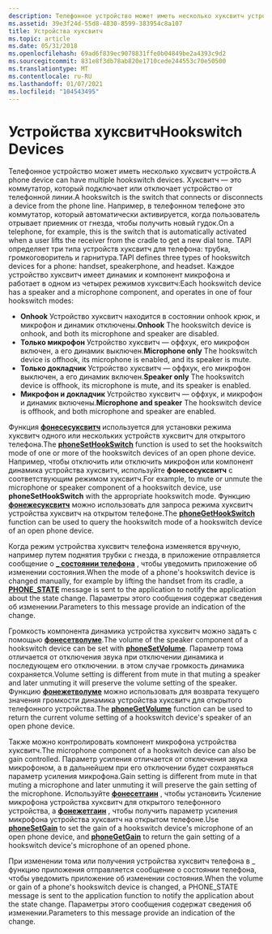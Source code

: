 ```yaml
---
description: Телефонное устройство может иметь несколько хуксвитч устройств.
ms.assetid: 39e3f24d-55d8-4830-8599-383954c8a107
title: Устройства хуксвитч
ms.topic: article
ms.date: 05/31/2018
ms.openlocfilehash: 69ad6f839ec9078831ffe0b04849be2a4393c9d2
ms.sourcegitcommit: 831e8f3db78ab820e1710cede244553c70e50500
ms.translationtype: MT
ms.contentlocale: ru-RU
ms.lasthandoff: 01/07/2021
ms.locfileid: "104543495"
---
```

# <a name="hookswitch-devices"></a><span data-ttu-id="71ac7-103">Устройства хуксвитч</span><span class="sxs-lookup"><span data-stu-id="71ac7-103">Hookswitch Devices</span></span>

<span data-ttu-id="71ac7-104">Телефонное устройство может иметь несколько хуксвитч устройств.</span><span class="sxs-lookup"><span data-stu-id="71ac7-104">A phone device can have multiple hookswitch devices.</span></span> <span data-ttu-id="71ac7-105">Хуксвитч — это коммутатор, который подключает или отключает устройство от телефонной линии.</span><span class="sxs-lookup"><span data-stu-id="71ac7-105">A hookswitch is the switch that connects or disconnects a device from the phone line.</span></span> <span data-ttu-id="71ac7-106">Например, в телефонном телефоне это коммутатор, который автоматически активируется, когда пользователь отрывает приемник от гнезда, чтобы получить новый гудок.</span><span class="sxs-lookup"><span data-stu-id="71ac7-106">On a telephone, for example, this is the switch that is automatically activated when a user lifts the receiver from the cradle to get a new dial tone.</span></span> <span data-ttu-id="71ac7-107">TAPI определяет три типа устройств хуксвитч для телефона: трубка, громкоговоритель и гарнитура.</span><span class="sxs-lookup"><span data-stu-id="71ac7-107">TAPI defines three types of hookswitch devices for a phone: handset, speakerphone, and headset.</span></span> <span data-ttu-id="71ac7-108">Каждое устройство хуксвитч имеет динамик и компонент микрофона и работает в одном из четырех режимов хуксвитч:</span><span class="sxs-lookup"><span data-stu-id="71ac7-108">Each hookswitch device has a speaker and a microphone component, and operates in one of four hookswitch modes:</span></span>

-   <span data-ttu-id="71ac7-109">**Onhook** Устройство хуксвитч находится в состоянии onhook крюк, и микрофон и динамик отключены.</span><span class="sxs-lookup"><span data-stu-id="71ac7-109">**Onhook** The hookswitch device is onhook, and both its microphone and speaker are disabled.</span></span>
-   <span data-ttu-id="71ac7-110">**Только микрофон** Устройство хуксвитч — оффхук, его микрофон включен, а его динамик выключен.</span><span class="sxs-lookup"><span data-stu-id="71ac7-110">**Microphone only** The hookswitch device is offhook, its microphone is enabled, and its speaker is mute.</span></span>
-   <span data-ttu-id="71ac7-111">**Только докладчик** Устройство хуксвитч — оффхук, его микрофон выключен, а его динамик включен.</span><span class="sxs-lookup"><span data-stu-id="71ac7-111">**Speaker only** The hookswitch device is offhook, its microphone is mute, and its speaker is enabled.</span></span>
-   <span data-ttu-id="71ac7-112">**Микрофон и докладчик** Устройство хуксвитч — оффхук, и микрофон и динамик включены.</span><span class="sxs-lookup"><span data-stu-id="71ac7-112">**Microphone and speaker** The hookswitch device is offhook, and both microphone and speaker are enabled.</span></span>

<span data-ttu-id="71ac7-113">Функция [**фонесесуксвитч**](/windows/desktop/api/Tapi/nf-tapi-phonesethookswitch) используется для установки режима хуксвитч одного или нескольких устройств хуксвитч для открытого телефона.</span><span class="sxs-lookup"><span data-stu-id="71ac7-113">The [**phoneSetHookSwitch**](/windows/desktop/api/Tapi/nf-tapi-phonesethookswitch) function is used to set the hookswitch mode of one or more of the hookswitch devices of an open phone device.</span></span> <span data-ttu-id="71ac7-114">Например, чтобы отключить или отключить микрофон или компонент динамика устройства хуксвитч, используйте **фонесесуксвитч** с соответствующим режимом хуксвитч.</span><span class="sxs-lookup"><span data-stu-id="71ac7-114">For example, to mute or unmute the microphone or speaker component of a hookswitch device, use **phoneSetHookSwitch** with the appropriate hookswitch mode.</span></span> <span data-ttu-id="71ac7-115">Функцию [**фонежесуксвитч**](/windows/desktop/api/Tapi/nf-tapi-phonegethookswitch) можно использовать для запроса режима хуксвитч устройства хуксвитч на открытом телефоне.</span><span class="sxs-lookup"><span data-stu-id="71ac7-115">The [**phoneGetHookSwitch**](/windows/desktop/api/Tapi/nf-tapi-phonegethookswitch) function can be used to query the hookswitch mode of a hookswitch device of an open phone device.</span></span>

<span data-ttu-id="71ac7-116">Когда режим устройства хуксвитч телефона изменяется вручную, например путем поднятия трубки с гнезда, в приложение отправляется сообщение о [**\_ состоянии телефона**](phone-state.md) , чтобы уведомить приложение об изменении состояния.</span><span class="sxs-lookup"><span data-stu-id="71ac7-116">When the mode of a phone's hookswitch device is changed manually, for example by lifting the handset from its cradle, a [**PHONE\_STATE**](phone-state.md) message is sent to the application to notify the application about the state change.</span></span> <span data-ttu-id="71ac7-117">Параметры этого сообщения содержат сведения об изменении.</span><span class="sxs-lookup"><span data-stu-id="71ac7-117">Parameters to this message provide an indication of the change.</span></span>

<span data-ttu-id="71ac7-118">Громкость компонента динамика устройства хуксвитч можно задать с помощью [**фонесетволуме**](/windows/desktop/api/Tapi/nf-tapi-phonesetvolume).</span><span class="sxs-lookup"><span data-stu-id="71ac7-118">The volume of the speaker component of a hookswitch device can be set with [**phoneSetVolume**](/windows/desktop/api/Tapi/nf-tapi-phonesetvolume).</span></span> <span data-ttu-id="71ac7-119">Параметр тома отличается от отключения звука при отключении динамика и последующем его отключении. в этом случае громкость динамика сохраняется.</span><span class="sxs-lookup"><span data-stu-id="71ac7-119">Volume setting is different from mute in that muting a speaker and later unmuting it will preserve the volume setting of the speaker.</span></span> <span data-ttu-id="71ac7-120">Функцию [**фонежетволуме**](/windows/desktop/api/Tapi/nf-tapi-phonegetvolume) можно использовать для возврата текущего значения громкости динамика устройства хуксвитч для открытого телефонного устройства.</span><span class="sxs-lookup"><span data-stu-id="71ac7-120">The [**phoneGetVolume**](/windows/desktop/api/Tapi/nf-tapi-phonegetvolume) function can be used to return the current volume setting of a hookswitch device's speaker of an open phone device.</span></span>

<span data-ttu-id="71ac7-121">Также можно контролировать компонент микрофона устройства хуксвитч.</span><span class="sxs-lookup"><span data-stu-id="71ac7-121">The microphone component of a hookswitch device can also be gain controlled.</span></span> <span data-ttu-id="71ac7-122">Параметр усиления отличается от отключения звука микрофоном, а в дальнейшем при его отключении будет сохраняться параметр усиления микрофона.</span><span class="sxs-lookup"><span data-stu-id="71ac7-122">Gain setting is different from mute in that muting a microphone and later unmuting it will preserve the gain setting of the microphone.</span></span> <span data-ttu-id="71ac7-123">Используйте [**фонесетгаин**](/windows/desktop/api/Tapi/nf-tapi-phonesetgain) , чтобы установить Усиление микрофона устройства хуксвитч для открытого телефонного устройства, а [**фонежетгаин**](/windows/desktop/api/Tapi/nf-tapi-phonegetgain) , чтобы получить параметр усиления микрофона устройства хуксвитч на открытом телефоне.</span><span class="sxs-lookup"><span data-stu-id="71ac7-123">Use [**phoneSetGain**](/windows/desktop/api/Tapi/nf-tapi-phonesetgain) to set the gain of a hookswitch device's microphone of an open phone device, and [**phoneGetGain**](/windows/desktop/api/Tapi/nf-tapi-phonegetgain) to return the gain setting of a hookswitch device's microphone of an opened phone.</span></span>

<span data-ttu-id="71ac7-124">При изменении тома или получения устройства хуксвитч телефона в \_ функцию приложения отправляется сообщение о состоянии телефона, чтобы уведомить приложение об изменении состояния.</span><span class="sxs-lookup"><span data-stu-id="71ac7-124">When the volume or gain of a phone's hookswitch device is changed, a PHONE\_STATE message is sent to the application function to notify the application about the state change.</span></span> <span data-ttu-id="71ac7-125">Параметры этого сообщения содержат сведения об изменении.</span><span class="sxs-lookup"><span data-stu-id="71ac7-125">Parameters to this message provide an indication of the change.</span></span>

 

 



